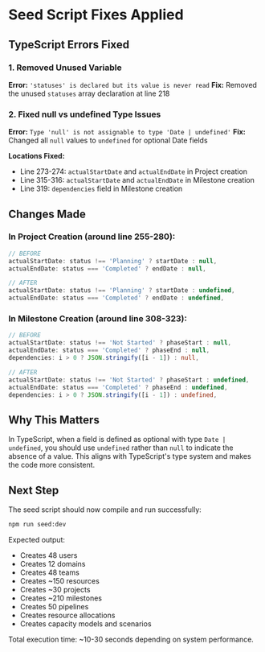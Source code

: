 # Seed Script Fixes Applied

## TypeScript Errors Fixed

### 1. Removed Unused Variable
**Error:** `'statuses' is declared but its value is never read`
**Fix:** Removed the unused `statuses` array declaration at line 218

### 2. Fixed null vs undefined Type Issues
**Error:** `Type 'null' is not assignable to type 'Date | undefined'`
**Fix:** Changed all `null` values to `undefined` for optional Date fields

**Locations Fixed:**
- Line 273-274: `actualStartDate` and `actualEndDate` in Project creation
- Line 315-316: `actualStartDate` and `actualEndDate` in Milestone creation
- Line 319: `dependencies` field in Milestone creation

## Changes Made

### In Project Creation (around line 255-280):
```typescript
// BEFORE
actualStartDate: status !== 'Planning' ? startDate : null,
actualEndDate: status === 'Completed' ? endDate : null,

// AFTER
actualStartDate: status !== 'Planning' ? startDate : undefined,
actualEndDate: status === 'Completed' ? endDate : undefined,
```

### In Milestone Creation (around line 308-323):
```typescript
// BEFORE
actualStartDate: status !== 'Not Started' ? phaseStart : null,
actualEndDate: status === 'Completed' ? phaseEnd : null,
dependencies: i > 0 ? JSON.stringify([i - 1]) : null,

// AFTER
actualStartDate: status !== 'Not Started' ? phaseStart : undefined,
actualEndDate: status === 'Completed' ? phaseEnd : undefined,
dependencies: i > 0 ? JSON.stringify([i - 1]) : undefined,
```

## Why This Matters

In TypeScript, when a field is defined as optional with type `Date | undefined`, you should use `undefined` rather than `null` to indicate the absence of a value. This aligns with TypeScript's type system and makes the code more consistent.

## Next Step

The seed script should now compile and run successfully:

```bash
npm run seed:dev
```

Expected output:
- Creates 48 users
- Creates 12 domains
- Creates 48 teams
- Creates ~150 resources
- Creates ~30 projects
- Creates ~210 milestones
- Creates 50 pipelines
- Creates resource allocations
- Creates capacity models and scenarios

Total execution time: ~10-30 seconds depending on system performance.
